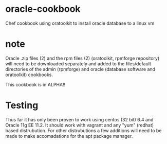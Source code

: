 oracle-cookbook
===============

Chef cookbook using oratoolkit to install oracle database to a linux vm

note
====

Oracle .zip files (2) and the rpm files (2) (oratoolkit, rpmforge repository) will need to be downloaded separately and added to the files/default directories of the admin (rpmforge) and oracle (database software and oratoolkit) cookbooks.  

This cookbook is in ALPHA!!

Testing
=======
Thus far it has only been proven to work using centos (32 bit) 6.4 and Oracle 11g EE 11.2.  It should work with vagrant and any "yum" (redhat) based distrubution.  For other distrubutions a few additions will need to be made to make accomadations for the apt package manager.
